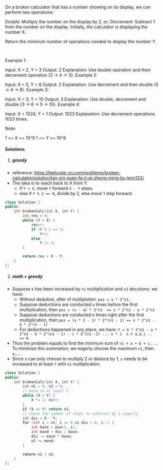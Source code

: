 On a broken calculator that has a number showing on its display, we can perform two operations:

Double: Multiply the number on the display by 2, or;
Decrement: Subtract 1 from the number on the display.
Initially, the calculator is displaying the number X.

Return the minimum number of operations needed to display the number Y.

 

Example 1:

Input: X = 2, Y = 3
Output: 2
Explanation: Use double operation and then decrement operation {2 -> 4 -> 3}.
Example 2:

Input: X = 5, Y = 8
Output: 2
Explanation: Use decrement and then double {5 -> 4 -> 8}.
Example 3:

Input: X = 3, Y = 10
Output: 3
Explanation:  Use double, decrement and double {3 -> 6 -> 5 -> 10}.
Example 4:

Input: X = 1024, Y = 1
Output: 1023
Explanation: Use decrement operations 1023 times.
 

Note:

1 <= X <= 10^9
1 <= Y <= 10^9

#### Solutions

1. ##### greedy

- reference: https://leetcode-cn.com/problems/broken-calculator/solution/tan-xin-suan-fa-ji-qi-zheng-ming-by-lenn123/
- The idea is to reach back to X from Y.
    - if `Y < X`, move `Y` forward `X - Y` steps.
    - else if `Y % 2 == 0`, divide by 2, else move 1 step forward.

```cpp
class Solution {
public:
    int brokenCalc(int X, int Y) {
        int res = 0;
        while (Y > X) {
            res++;
            if (Y % 2 == 1)
                Y++;
            else
                Y /= 2;
        }

        return res + X - Y;
    }
};
```

2. ##### math + greedy


- Suppose x has been increased by `n1` multiplication and `n2` decutions. we have:
    - Without dedution, after n1 multiplution: `pos = x * 2^n1`.
    - Suppose deductions are conducted `a` times before the first multiplication, then `pos = (x - a) * 2^n1  == x * 2^n1 - a * 2^n1`
    - Suppose deductions are conducted `b` times right after the first multiplication, then `pos = (x * 2 - 1) * 2^(n1 - 1) == x * 2^n1 - b * 2^(n - 1)`
    - For deductions happened in any place, we have: `Y = X * 2^n1 - a * 2^n1 - b * 2^(n1 - 1) - c * 2^(n1 -2) ... x * 1  s.t a,b,c .. >= 0`
- Thus the problem equals to find the minimum sum of `n1 + a + b + c...`. To minimize this summation, we eagerly choose the maximum `n1`, then `a`.....
- Since x can only choose to multiply 2 or deduce by 1, `x` needs to be increased to at least `Y` with `n1` multiplication.


```cpp
class Solution {
public:
    int brokenCalc(int X, int Y) {
        int n1 = 0, n2 = 0;
        // move to at least Y
        while (X < Y) {
            X *= 2; n1++;
        }
        if (X == Y) return n1;
        // check the number of steps to subtract by 1 eagerly.
        int dis = X - Y;
        for (int i = n1; i >= 0 && dis > 0; i--) {
            int base = pow(2, i);
            int maxd = dis / base;
            dis -= maxd * base; 
            n2 += maxd;
        }

        return n1 + n2;   
    }
};
```